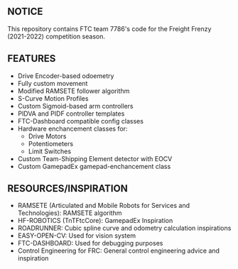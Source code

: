 ## NOTICE

This repository contains FTC team 7786's code for the Freight Frenzy (2021-2022) competition season.

## FEATURES
- Drive Encoder-based odoemetry
- Fully custom movement
- Modified RAMSETE follower algorithm
- S-Curve Motion Profiles
- Custom Sigmoid-based arm controllers
- PIDVA and PIDF controller templates
- FTC-Dashboard compatible config classes
- Hardware enchancement classes for:
	- Drive Motors
	- Potentiometers
	- Limit Switches
- Custom Team-Shipping Element detector with EOCV
- Custom GamepadEx gamepad-enchancement class

## RESOURCES/INSPIRATION
-  RAMSETE (Articulated and Mobile Robots for Services and Technologies): RAMSETE algorithm
-  HF-ROBOTICS (TnTFtcCore): GamepadEx Inspiration
-  ROADRUNNER: Cubic spline curve and odometry calculation inspirations
-  EASY-OPEN-CV: Used for vision system
-  FTC-DASHBOARD: Used for debugging purposes
-  Control Engineering for FRC: General control engineering advice and inspiration

